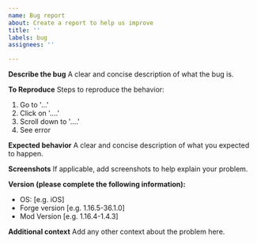```yaml
---
name: Bug report
about: Create a report to help us improve
title: ''
labels: bug
assignees: ''

---
```


**Describe the bug**
A clear and concise description of what the bug is.

**To Reproduce**
Steps to reproduce the behavior:
1. Go to '...'
2. Click on '....'
3. Scroll down to '....'
4. See error

**Expected behavior**
A clear and concise description of what you expected to happen.

**Screenshots**
If applicable, add screenshots to help explain your problem.

**Version (please complete the following information):**
 - OS: [e.g. iOS]
 - Forge version [e.g. 1.16.5-36.1.0]
 - Mod Version [e.g. 1.16.4-1.4.3]

**Additional context**
Add any other context about the problem here.
